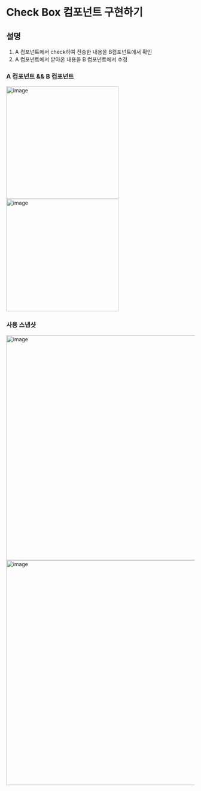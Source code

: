# Check Box 컴포넌트 구현하기

## 설명
1. A 컴포넌트에서 check하여 전송한 내용을 B컴포넌트에서 확인
2. A 컴포넌트에서 받아온 내용을 B 컴포넌트에서 수정

### A 컴포넌트 && B 컴포넌트
<img width="300" alt="image" src="https://github.com/Jaek1783/checkbox/assets/73649967/e3dcb131-7fb0-43c3-bc92-da91f1ececd4">
<img width="300" alt="image" src="https://github.com/Jaek1783/checkbox/assets/73649967/95dc696f-00ad-4945-b9ed-13dff8102498">

### 사용 스냅샷
<img width="600" alt="image" src="https://github.com/Jaek1783/checkbox/assets/73649967/19759986-485d-439b-ae82-311a1918b0db">
<img width="600" alt="image" src="https://github.com/Jaek1783/checkbox/assets/73649967/68723d4d-cb09-4711-bb2b-3bd0374a9fb7">

